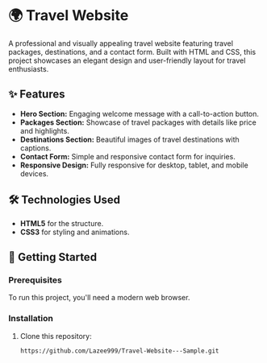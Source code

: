 # 🌍 Travel Website

A professional and visually appealing travel website featuring travel packages, destinations, and a contact form. Built with HTML and CSS, this project showcases an elegant design and user-friendly layout for travel enthusiasts.

## ✨ Features

- **Hero Section:** Engaging welcome message with a call-to-action button.
- **Packages Section:** Showcase of travel packages with details like price and highlights.
- **Destinations Section:** Beautiful images of travel destinations with captions.
- **Contact Form:** Simple and responsive contact form for inquiries.
- **Responsive Design:** Fully responsive for desktop, tablet, and mobile devices.

## 🛠️ Technologies Used

- **HTML5** for the structure.
- **CSS3** for styling and animations.

## 🚀 Getting Started

### Prerequisites
To run this project, you'll need a modern web browser. 

### Installation
1. Clone this repository:
   ```bash
   https://github.com/Lazee999/Travel-Website---Sample.git
